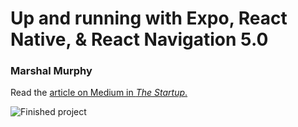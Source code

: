# Up and running with Expo, React Native, & React Navigation 5.0

### Marshal Murphy

Read the [article on Medium in *The Startup*.](https://medium.com/swlh/up-and-running-with-expo-react-native-react-navigation-5-0-8aad2a3bd237)

![Finished project](https://github.com/marshallmurphy/expo-rn-nav-5.0/blob/master/assets/images/final.gif)
